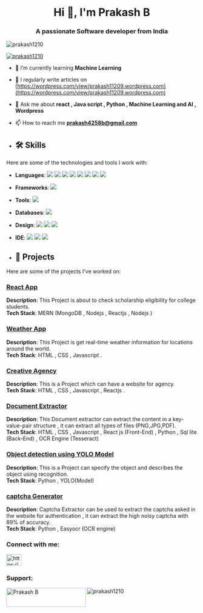 <h1 align="center">Hi 👋, I'm Prakash B</h1>
<h3 align="center">A passionate Software developer from India</h3>

<p align="left"> <img src="https://komarev.com/ghpvc/?username=prakash1210&label=Profile%20views&color=0e75b6&style=flat" alt="prakash1210" /> </p>

<p align="left"> <a href="https://github.com/ryo-ma/github-profile-trophy"><img src="https://github-profile-trophy.vercel.app/?username=prakash1210" alt="prakash1210" /></a> </p>

- 🌱 I’m currently learning **Machine Learning**

- 📝 I regularly write articles on [https://wordpress.com/view/prakash11209.wordpress.com](https://wordpress.com/view/prakash11209.wordpress.com)

- 💬 Ask me about **react , Java script , Python , Machine Learning and AI , Wordpress**

- 📫 How to reach me **prakash4258b@gmail.com**


- ## 🛠️ Skills
Here are some of the technologies and tools I work with:

- **Languages**: <img src="https://img.shields.io/badge/C-00599C?style=for-the-badge&logo=c&logoColor=white"> <img src="https://img.shields.io/badge/Python-3776AB?style=for-the-badge&logo=python&logoColor=white"> <img src="https://img.shields.io/badge/HTML-239120?style=for-the-badge&logo=html5&logoColor=white"> <img src="https://img.shields.io/badge/CSS-239120?&style=for-the-badge&logo=css3&logoColor=white"> <img src="https://img.shields.io/badge/JavaScript-F7DF1E?style=for-the-badge&logo=javascript&logoColor=black"> <img src="https://img.shields.io/badge/Node.js-43853D?style=for-the-badge&logo=node.js&logoColor=white"> <img src="https://img.shields.io/badge/Express.js-404D59?style=for-the-badge">  <img src="https://img.shields.io/badge/MongoDB-4EA94B?style=for-the-badge&logo=mongodb&logoColor=white">
- **Frameworks**: <img src="https://img.shields.io/badge/React-20232A?style=for-the-badge&logo=react&logoColor=61DAFB"> 
- **Tools**: <img src="https://img.shields.io/badge/GIT-E44C30?style=for-the-badge&logo=git&logoColor=white">
- **Databases**:  <img src="https://img.shields.io/badge/MySQL-00000F?style=for-the-badge&logo=mysql&logoColor=white">
- **Design**:  <img src="https://img.shields.io/badge/Canva-%2300C4CC.svg?&style=for-the-badge&logo=Canva&logoColor=white"> <img src="https://img.shields.io/badge/Figma-F24E1E?style=for-the-badge&logo=figma&logoColor=white"> <img src="https://img.shields.io/badge/Wordpress-21759B?style=for-the-badge&logo=wordpress&logoColor=white">
- **IDE**:  <img src="https://img.shields.io/badge/Visual_Studio_Code-0078D4?style=for-the-badge&logo=visual%20studio%20code&logoColor=white"> <img src="https://img.shields.io/badge/PyCharm-000000.svg?&style=for-the-badge&logo=PyCharm&logoColor=white"> <img src="https://img.shields.io/badge/sublime_text-%23575757.svg?&style=for-the-badge&logo=sublime-text&logoColor=important">
  
- ## 🚀 Projects
Here are some of the projects I've worked on:

### [React App](https://github.com/Prakash1210/React-App)
**Description**: This Project is about to check scholarship eligibility for college students.  
**Tech Stack**: MERN (MongoDB , Nodejs , Reactjs , Nodejs )

### [Weather App](https://github.com/Prakash1210/Weather-App)
**Description**:  This Project is get real-time weather information for locations around the world.  
**Tech Stack**: HTML , CSS , Javascript .

### [Creative Agency](https://github.com/Prakash1210/agency)
**Description**: This is a Project which can have a website for agency.  
**Tech Stack**: HTML , CSS , Javascript , Reactjs .

### [Document Extractor](https://github.com/prakash4258/Document_Extraction_ML)
**Description**: This Document extractor can extract the content in a key-value-pair structure , it can extract all types of files (PNG,JPG,PDF).  
**Tech Stack**: HTML , CSS , Javascript , React js (Front-End) , Python , Sql lite (Back-End) , OCR Engine (Tesseract)

### [Object detection using YOLO Model](https://github.com/prakash4258/Object_Detector)
**Description**: This is a Project can specify the object and describes the object using recognition.  
**Tech Stack**: Python , YOLO(Model)

### [captcha Generator](https://github.com/prakash4258/Captcha-Extractor)
**Description**: Captcha Extractor can be used to extract the captcha asked in the website for authentication , it can extract the high noisy captcha with 89% of accuracy.  
**Tech Stack**: Python , Easyocr (OCR engine)

<h3 align="left">Connect with me:</h3>
<p align="left">
<a href="https://linkedin.com/in/https://www.linkedin.com /in/prakash-b-294265230" target="blank"><img align="center" src="https://raw.githubusercontent.com/rahuldkjain/github-profile-readme-generator/master/src/images/icons/Social/linked-in-alt.svg" alt="https://www.linkedin.com /in/prakash-b-294265230" height="30" width="40" /></a>
</p>



<h3 align="left">Support:</h3>
<p><a href="https://www.buymeacoffee.com/Prakash B "> <img align="left" src="https://cdn.buymeacoffee.com/buttons/v2/default-yellow.png" height="50" width="210" alt="Prakash B " /></a>

<p><img align="center" src="https://github-readme-stats.vercel.app/api/top-langs?username=prakash1210&show_icons=true&locale=en&layout=compact" alt="prakash1210" /></p>
